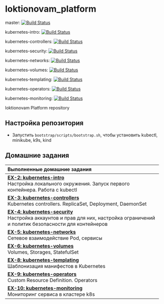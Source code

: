 # loktionovam_platform

master: [![Build Status](https://travis-ci.com/otus-kuber-2019-12/loktionovam_platform.svg?branch=master)](https://travis-ci.com/otus-kuber-2019-12/loktionovam_platform)

kubernetes-intro: [![Build Status](https://travis-ci.com/otus-kuber-2019-12/loktionovam_platform.svg?branch=kubernetes-intro)](https://travis-ci.com/otus-kuber-2019-12/loktionovam_platform)

kubernetes-controllers: [![Build Status](https://travis-ci.com/otus-kuber-2019-12/loktionovam_platform.svg?branch=kubernetes-controllers)](https://travis-ci.com/otus-kuber-2019-12/loktionovam_platform)

kubernetes-security: [![Build Status](https://travis-ci.com/otus-kuber-2019-12/loktionovam_platform.svg?branch=kubernetes-security)](https://travis-ci.com/otus-kuber-2019-12/loktionovam_platform)

kubernetes-networks: [![Build Status](https://travis-ci.com/otus-kuber-2019-12/loktionovam_platform.svg?branch=kubernetes-networks)](https://travis-ci.com/otus-kuber-2019-12/loktionovam_platform)

kubernetes-volumes: [![Build Status](https://travis-ci.com/otus-kuber-2019-12/loktionovam_platform.svg?branch=kubernetes-volumes)](https://travis-ci.com/otus-kuber-2019-12/loktionovam_platform)

kubernetes-templating: [![Build Status](https://travis-ci.com/otus-kuber-2019-12/loktionovam_platform.svg?branch=kubernetes-templating)](https://travis-ci.com/otus-kuber-2019-12/loktionovam_platform)

kubernetes-operators: [![Build Status](https://travis-ci.com/otus-kuber-2019-12/loktionovam_platform.svg?branch=kubernetes-operators)](https://travis-ci.com/otus-kuber-2019-12/loktionovam_platform)

kubernetes-monitoring: [![Build Status](https://travis-ci.com/otus-kuber-2019-12/loktionovam_platform.svg?branch=kubernetes-monitoring)](https://travis-ci.com/otus-kuber-2019-12/loktionovam_platform)

loktionovam Platform repository

## Настройка репозитория

* Запустить `bootstrap/scripts/bootstrap.sh`, чтобы установить kubectl, minikube, k9s, kind

## Домашние задания

| Выполненные домашние задания                                                                                                                                          |
|:----------------------------------------------------------------------------------------------------------------------------------------------------------------------|
| [**EX-2: kubernetes-intro**](doc/ex-2-kubernetes-intro.md)<br/>Настройка локального окружения. Запуск первого контейнера. Работа с kubectl                            |
| [**EX-3: kubernetes-controllers**](doc/ex-3-kubernetes-controllers.md)<br/>Kubernetes controllers. ReplicaSet, Deployment, DaemonSet                                  |
| [**EX-4: kubernetes-security**](doc/ex-4-kubernetes-security.md)<br/>Настройка аккаунтов и прав для них, настройка ограничений и политик безопасности для контейнеров |
| [**EX-5: kubernetes-networks**](doc/ex-5-kubernetes-networks.md)<br/>Сетевое взаимодействие Pod, сервисы                                                              |
| [**EX-6: kubernetes-volumes**](doc/ex-6-kubernetes-volumes.md)<br/>Volumes, Storages, StatefulSet                                                                     |
| [**EX-8: kubernetes-templating**](doc/ex-8-kubernetes-templating.md)<br/>Шаблонизация манифестов в Kubernetes                                                         |
| [**EX-9: kubernetes-operators**](doc/ex-9-kubernetes-operators.md)<br/>Custom Resource Definition. Operators                                                          |
| [**EX-10: kubernetes-monitoring**](doc/ex-10-kubernetes-operators.md)<br/>Мониторинг сервиса в кластере k8s                                                           |
